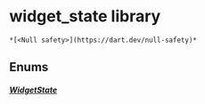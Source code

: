 


# widget_state library






    *[<Null safety>](https://dart.dev/null-safety)*











## Enums

##### [WidgetState](../providers_widget_state/WidgetState.md)



 









